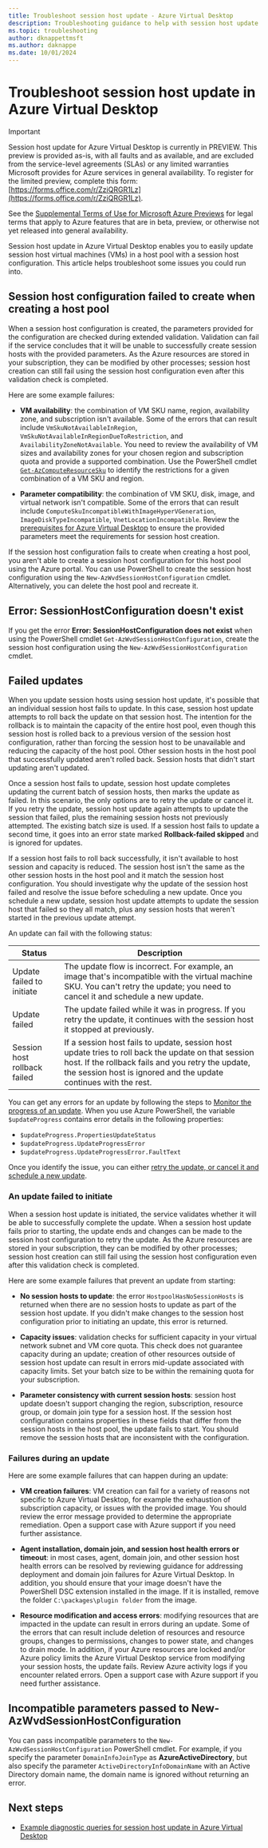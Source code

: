 ```yaml
---
title: Troubleshoot session host update - Azure Virtual Desktop
description: Troubleshooting guidance to help with session host update.
ms.topic: troubleshooting
author: dknappettmsft
ms.author: daknappe
ms.date: 10/01/2024
---
```


# Troubleshoot session host update in Azure Virtual Desktop

> [!IMPORTANT]
> Session host update for Azure Virtual Desktop is currently in PREVIEW. This preview is provided as-is, with all faults and as available, and are excluded from the service-level agreements (SLAs) or any limited warranties Microsoft provides for Azure services in general availability. To register for the limited preview, complete this form: [https://forms.office.com/r/ZziQRGR1Lz](https://forms.office.com/r/ZziQRGR1Lz).
>
> See the [Supplemental Terms of Use for Microsoft Azure Previews](https://azure.microsoft.com/support/legal/preview-supplemental-terms/) for legal terms that apply to Azure features that are in beta, preview, or otherwise not yet released into general availability.

Session host update in Azure Virtual Desktop enables you to easily update session host virtual machines (VMs) in a host pool with a session host configuration. This article helps troubleshoot some issues you could run into.

## Session host configuration failed to create when creating a host pool

When a session host configuration is created, the parameters provided for the configuration are checked during extended validation. Validation can fail if the service concludes that it will be unable to successfully create session hosts with the provided parameters. As the Azure resources are stored in your subscription, they can be modified by other processes; session host creation can still fail using the session host configuration even after this validation check is completed.

Here are some example failures:

- **VM availability**: the combination of VM SKU name, region, availability zone, and subscription isn't available. Some of the errors that can result include `VmSkuNotAvailableInRegion`, `VmSkuNotAvailableInRegionDueToRestriction`, and `AvailabilityZoneNotAvailable`. You need to review the availability of VM sizes and availability zones for your chosen region and subscription quota and provide a supported combination. Use the PowerShell cmdlet [`Get-AzComputeResourceSku`](/powershell/module/az.compute/get-azcomputeresourcesku) to identify the restrictions for a given combination of a VM SKU and region.

- **Parameter compatibility**: the combination of VM SKU, disk, image, and virtual network isn't compatible. Some of the errors that can result include `ComputeSkuIncompatibleWithImageHyperVGeneration`, `ImageDiskTypeIncompatible`, `VnetLocationIncompatible`. Review the [prerequisites for Azure Virtual Desktop](prerequisites.md) to ensure the provided parameters meet the requirements for session host creation.

If the session host configuration fails to create when creating a host pool, you aren't able to create a session host configuration for this host pool using the Azure portal. You can use PowerShell to create the session host configuration using the `New-AzWvdSessionHostConfiguration` cmdlet. Alternatively, you can delete the host pool and recreate it.

## Error: SessionHostConfiguration doesn't exist

If you get the error **Error: SessionHostConfiguration does not exist** when using the PowerShell cmdlet `Get-AzWvdSessionHostConfiguration`, create the session host configuration using the `New-AzWvdSessionHostConfiguration` cmdlet.

## Failed updates

When you update session hosts using session host update, it's possible that an individual session host fails to update. In this case, session host update attempts to roll back the update on that session host. The intention for the rollback is to maintain the capacity of the entire host pool, even though this session host is rolled back to a previous version of the session host configuration, rather than forcing the session host to be unavailable and reducing the capacity of the host pool. Other session hosts in the host pool that successfully updated aren't rolled back. Session hosts that didn't start updating aren't updated.

Once a session host fails to update, session host update completes updating the current batch of session hosts, then marks the update as failed. In this scenario, the only options are to retry the update or cancel it. If you retry the update, session host update again attempts to update the session that failed, plus the remaining session hosts not previously attempted. The existing batch size is used. If a session host fails to update a second time, it goes into an error state marked **Rollback-failed skipped** and is ignored for updates.

If a session host fails to roll back successfully, it isn't available to host session and capacity is reduced. The session host isn't the same as the other session hosts in the host pool and it match the session host configuration. You should investigate why the update of the session host failed and resolve the issue before scheduling a new update. Once you schedule a new update, session host update attempts to update the session host that failed so they all match, plus any session hosts that weren't started in the previous update attempt.

An update can fail with the following status:

| Status | Description |
|--|--|
| Update failed to initiate | The update flow is incorrect. For example, an image that's incompatible with the virtual machine SKU. You can't retry the update; you need to cancel it and schedule a new update. |
| Update failed | The update failed while it was in progress. If you retry the update, it continues with the session host it stopped at previously. |
| Session host rollback failed | If a session host fails to update, session host update tries to roll back the update on that session host. If the rollback fails and you retry the update, the session host is ignored and the update continues with the rest. |

You can get any errors for an update by following the steps to [Monitor the progress of an update](session-host-update-configure.md?tabs=powershell#monitor-the-progress-of-an-update). When you use Azure PowerShell, the variable `$updateProgress` contains error details in the following properties:

- `$updateProgress.PropertiesUpdateStatus`
- `$updateProgress.UpdateProgressError`
- `$updateProgress.UpdateProgressError.FaultText`

Once you identify the issue, you can either [retry the update, or cancel it and schedule a new update](session-host-update-configure.md#pause-resume-cancel-or-retry-an-update).

### An update failed to initiate

When a session host update is initiated, the service validates whether it will be able to successfully complete the update. When a session host update fails prior to starting, the update ends and changes can be made to the session host configuration to retry the update. As the Azure resources are stored in your subscription, they can be modified by other processes; session host creation can still fail using the session host configuration even after this validation check is completed.

Here are some example failures that prevent an update from starting:

- **No session hosts to update**: the error `HostpoolHasNoSessionHosts` is returned when there are no session hosts to update as part of the session host update. If you didn't make changes to the session host configuration prior to initiating an update, this error is returned.

- **Capacity issues**: validation checks for sufficient capacity in your virtual network subnet and VM core quota. This check does not guarantee capacity during an update; creation of other resources outside of session host update can result in errors mid-update associated with capacity limits. Set your batch size to be within the remaining quota for your subscription.

- **Parameter consistency with current session hosts**: session host update doesn't support changing the region, subscription, resource group, or domain join type for a session host. If the session host configuration contains properties in these fields that differ from the session hosts in the host pool, the update fails to start. You should remove the session hosts that are inconsistent with the configuration.

### Failures during an update

Here are some example failures that can happen during an update:

- **VM creation failures**: VM creation can fail for a variety of reasons not specific to Azure Virtual Desktop, for example the exhaustion of subscription capacity, or issues with the provided image. You should review the error message provided to determine the appropriate remediation. Open a support case with Azure support if you need further assistance.

- **Agent installation, domain join, and session host health errors or timeout**: in most cases, agent, domain join, and other session host health errors can be resolved by reviewing guidance for addressing deployment and domain join failures for Azure Virtual Desktop. In addition, you should ensure that your image doesn't have the PowerShell DSC extension installed in the image. If it is installed, remove the folder `C:\packages\plugin folder` from the image.

- **Resource modification and access errors**: modifying resources that are impacted in the update can result in errors during an update. Some of the errors that can result include deletion of resources and resource groups, changes to permissions, changes to power state, and changes to drain mode. In addition, if your Azure resources are locked and/or Azure policy limits the Azure Virtual Desktop service from modifying your session hosts, the update fails. Review Azure activity logs if you encounter related errors. Open a support case with Azure support if you need further assistance.

## Incompatible parameters passed to New-AzWvdSessionHostConfiguration

You can pass incompatible parameters to the `New-AzWvdSessionHostConfiguration` PowerShell cmdlet. For example, if you specify the parameter `DomainInfoJoinType` as **AzureActiveDirectory**, but also specify the parameter `ActiveDirectoryInfoDomainName` with an Active Directory domain name, the domain name is ignored without returning an error.

## Next steps

- [Example diagnostic queries for session host update in Azure Virtual Desktop](session-host-update-diagnostics.md)
